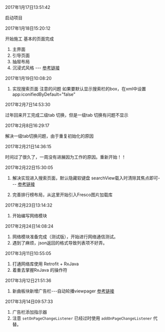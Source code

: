 2017年1月17日13:51:42

启动项目

2017年1月18日15:20:12

开始施工
基本的页面完成

1. 主界面
2. 引导页面
3. 抽屉布局
4. 沉浸式风格 --- [参考链接](http://www.jianshu.com/p/34a8b40b9308)

2017年1月19日10:08:20

1. 实现搜索页面
   注意的问题
   如果要默认显示搜索栏的box，在xml中设置 app:iconifiedByDefault="false"

2017年2月7日14:53:30

过年回来开工完成二级tab 切换，但是一级tab 切换有问题不显示

2017年2月8日16:29:17

解决一级tab切换问题，由于重复初始化的原因

2017年2月21日14:36:15

时间过了很久了，一周没有进展因为工作的原因。重新开始！！

2017年2月22日15:30:05

1. 解决实现进入搜索页面，默认隐藏软键盘
   searchView载入时清除其焦点即可---
   [参考链接](https://github.com/chufengma/android-skills/issues/23)

2. 完善排行榜布局，从这里开始引入Fresco图片加载库

2017年2月23日13:14:32

1. 开始编写网络模块

2017年2月24日14:08:24

1. 网络模块准备完成（测试版），开始进行网络通信测试。
2. 遇到了麻烦，json返回的格式导致列表项不好弄。

2017年3月11日10:55:05

1. 打通网络库使用 Retrofit + RxJava
2. 着重去掌握RxJava 的操作符

2017年3月12日21:51:36

1. 新曲板块新增广告栏---自动轮播viewpager
[参考链接](https://my.oschina.net/fengheju/blog/178404)

2017年3月14日09:57:33

1. 广告栏添加指示器
2. 注意 `setOnPageChangeListener` 已经过时使用 `addOnPageChangeListener`
代替。


